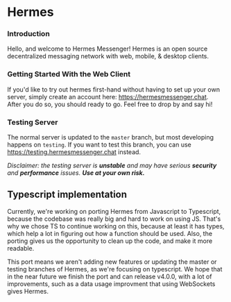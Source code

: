 # Hermes
### Introduction
Hello, and welcome to Hermes Messenger!
Hermes is an open source decentralized messaging network with web, mobile, & desktop clients.

### Getting Started With the Web Client
If you'd like to try out hermes first-hand without having to set up your own server, simply create an account here: https://hermesmessenger.chat.   
After you do so, you should ready to go. Feel free to drop by and say hi!

### Testing Server
The normal server is updated to the `master` branch, but most developing happens on `testing`. If you want to test this branch, you can use https://testing.hermesmessenger.chat instead.

*Disclaimer: the testing server is **unstable** and may have serious **security** and **performance** issues. **Use at your own risk.***

## Typescript implementation
Currently, we're working on porting Hermes from Javascript to Typescript, because the codebase was really big and hard to work on using JS. That's why we chose TS to continue working on this, because at least it has types, which help a lot in figuring out how a function should be used. Also, the porting gives us the opportunity to clean up the code, and make it more readable.

This port means we aren't adding new features or updating the master or testing branches of Hermes, as we're focusing on typescript. We hope that in the near future we finish the port and can release v4.0.0, with a lot of improvements, such as a data usage improvment that using WebSockets gives Hermes.
